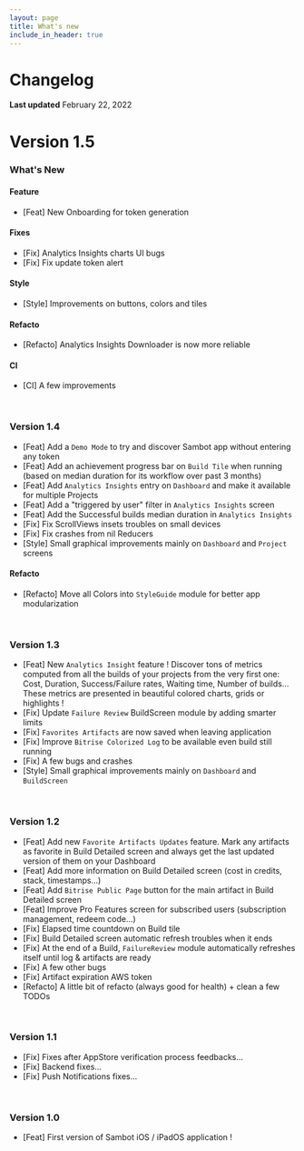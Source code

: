 ```yaml
---
layout: page
title: What's new
include_in_header: true
---
```


# Changelog
**Last updated** February 22, 2022

# **Version 1.5**

### What's New

#### Feature
- [Feat] New Onboarding for token generation

#### Fixes
- [Fix] Analytics Insights charts UI bugs
- [Fix] Fix update token alert

#### Style
- [Style] Improvements on buttons, colors and tiles

#### Refacto
- [Refacto] Analytics Insights Downloader is now more reliable

#### CI
- [CI] A few improvements

<br>

### **Version 1.4**
- [Feat] Add a `Demo Mode` to try and discover Sambot app without entering any token
- [Feat] Add an achievement progress bar on `Build Tile` when running (based on median duration for its workflow over past 3 months)
- [Feat] Add `Analytics Insights` entry on `Dashboard` and make it available for multiple Projects
- [Feat] Add  a "triggered by user" filter in `Analytics Insights` screen
- [Feat] Add the Successful builds median duration in `Analytics Insights`
- [Fix] Fix ScrollViews insets troubles on small devices
- [Fix] Fix crashes from nil Reducers
- [Style] Small graphical improvements mainly on `Dashboard` and `Project` screens

#### Refacto
- [Refacto] Move all Colors into `StyleGuide` module for better app modularization

<br>

### **Version 1.3**
- [Feat] New `Analytics Insight` feature ! Discover tons of metrics computed from all the builds of your projects from the very first one: Cost, Duration, Success/Failure rates, Waiting time, Number of builds... These metrics are presented in beautiful colored charts, grids or highlights !
- [Fix] Update `Failure Review` BuildScreen module by adding smarter limits
- [Fix] `Favorites Artifacts` are now saved when leaving application
- [Fix] Improve `Bitrise Colorized Log` to be available even build still running
- [Fix] A few bugs and crashes
- [Style] Small graphical improvements mainly on `Dashboard` and `BuildScreen`

<br>

### **Version 1.2**
- [Feat] Add new `Favorite Artifacts Updates` feature. Mark any artifacts as favorite in Build Detailed screen and always get the last updated version of them on your Dashboard 
- [Feat] Add more information on Build Detailed screen (cost in credits, stack, timestamps...)
- [Feat] Add `Bitrise Public Page` button for the main artifact in Build Detailed screen 
- [Feat] Improve Pro Features screen for subscribed users (subscription management, redeem code...)
- [Fix] Elapsed time countdown on Build tile
- [Fix] Build Detailed screen automatic refresh troubles when it ends
- [Fix] At the end of a Build, `FailureReview` module automatically refreshes itself until log & artifacts are ready
- [Fix] A few other bugs
- [Fix] Artifact expiration AWS token
- [Refacto] A little bit of refacto (always good for health) + clean a few TODOs

<br>

### **Version 1.1**
- [Fix] Fixes after AppStore verification process feedbacks...
- [Fix] Backend fixes...
- [Fix] Push Notifications fixes...

<br>

### **Version 1.0**
- [Feat] First version of Sambot iOS / iPadOS application ! 